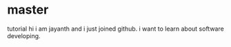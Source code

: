 # master
tutorial
hi i am jayanth and i just joined github.
i want to learn about software developing.
